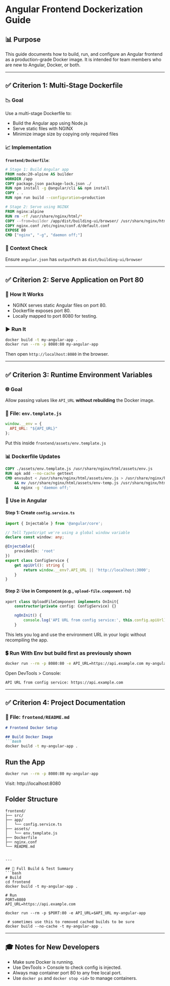 # Angular Frontend Dockerization Guide

## 📊 Purpose
This guide documents how to build, run, and configure an Angular frontend as a production-grade Docker image. It is intended for team members who are new to Angular, Docker, or both.

---

## ✅ Criterion 1: Multi-Stage Dockerfile

### 📉 Goal
Use a multi-stage Dockerfile to:
- Build the Angular app using Node.js
- Serve static files with NGINX
- Minimize image size by copying only required files

### 📈 Implementation
**`frontend/Dockerfile`**:
```dockerfile
# Stage 1: Build Angular app
FROM node:20-alpine AS builder
WORKDIR /app
COPY package.json package-lock.json ./
RUN npm install -g @angular/cli && npm install
COPY . .
RUN npm run build --configuration=production

# Stage 2: Serve using NGINX
FROM nginx:alpine
RUN rm -rf /usr/share/nginx/html/*
COPY --from=builder /app/dist/building-ui/browser/ /usr/share/nginx/html
COPY nginx.conf /etc/nginx/conf.d/default.conf
EXPOSE 80
CMD ["nginx", "-g", "daemon off;"]
```

### 🔄 Context Check
Ensure `angular.json` has `outputPath` as `dist/building-ui/browser`

---

## ✅ Criterion 2: Serve Application on Port 80

### 🔧 How It Works
- NGINX serves static Angular files on port 80.
- Dockerfile exposes port 80.
- Locally mapped to port 8080 for testing.

### ▶️ Run It
```bash
docker build -t my-angular-app .
docker run --rm -p 8080:80 my-angular-app
```
Then open `http://localhost:8080` in the browser.

---

## ✅ Criterion 3: Runtime Environment Variables

### 🌐 Goal
Allow passing values like `API_URL` **without rebuilding** the Docker image.

### 📁 File: `env.template.js`
```js
window.__env = {
  API_URL: "${API_URL}"
};
```
Put this inside `frontend/assets/env.template.js`

### 📊 Dockerfile Updates
```dockerfile
COPY ./assets/env.template.js /usr/share/nginx/html/assets/env.js
RUN apk add --no-cache gettext
CMD envsubst < /usr/share/nginx/html/assets/env.js > /usr/share/nginx/html/assets/env-temp.js \
    && mv /usr/share/nginx/html/assets/env-temp.js /usr/share/nginx/html/assets/env.js \
    && nginx -g 'daemon off;'
```

### 🚀 Use in Angular
#### Step 1: Create `config.service.ts`
```ts
import { Injectable } from '@angular/core';

// Tell TypeScript we're using a global window variable
declare const window: any;

@Injectable({
    providedIn: 'root'
})
export class ConfigService {
    get apiUrl(): string {
        return window.__env?.API_URL || 'http://localhost:3000';
    }
}

```

#### Step 2: Use in Component (e.g., `upload-file.component.ts`)
```ts
xport class UploadFileComponent implements OnInit{
    constructor(private config: ConfigService) {}

    ngOnInit() {
        console.log('API URL from config service:', this.config.apiUrl);
    }
```
This lets you log and use the environment URL in your logic without recompiling the app.

### 💲 Run With Env but build first as previously shown
```bash
docker run --rm -p 8080:80 -e API_URL=https://api.example.com my-angular-app
```

Open DevTools > Console:
```
API URL from config service: https://api.example.com
```

---

## ✅ Criterion 4: Project Documentation

### 📖 File: `frontend/README.md`
```markdown
# Frontend Docker Setup

## Build Docker Image
```bash
docker build -t my-angular-app .
```

## Run the App
```bash
docker run --rm -p 8080:80 my-angular-app
```
Visit: http://localhost:8080


## Folder Structure
```
frontend/
├── src/
├── app/
│   └── config.service.ts
├── assets/
│   └── env.template.js
├── Dockerfile
├── nginx.conf
└── README.md
```
```

---

## 🏦 Full Build & Test Summary
```bash
# Build
cd frontend
docker build -t my-angular-app .

# Run
PORT=8080
API_URL=https://api.example.com

docker run --rm -p $PORT:80 -e API_URL=$API_URL my-angular-app

 # sometimes use this to removed cached builds to be sure 
docker build --no-cache -t my-angular-app .

```


---

## 🎓 Notes for New Developers
- Make sure Docker is running.
- Use DevTools > Console to check config is injected.
- Always map container port 80 to any free local port.
- Use `docker ps` and `docker stop <id>` to manage containers.

